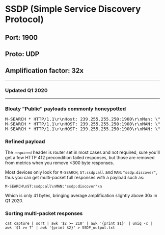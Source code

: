# SSDP (Simple Service Discovery Protocol)

## Port: 1900

## Proto: UDP

## Amplification factor: 32x

---

### Updated Q1 2020

---

### Bloaty "Public" payloads commonly honeypotted

<pre>
M-SEARCH * HTTP/1.1\r\nHost: 239.255.255.250:1900\r\nMan: \"ssdp:discover\"\r\nMX: 3\r\nST: upnp:all\r\n\r\n
M-SEARCH * HTTP/1.1\r\nHOST: 239.255.255.250:1900\r\nMAN: \"ssdp:discover\"\r\nMX: 2\r\nST: ssdp:all\r\n\r\n
M-SEARCH * HTTP/1.1\r\nHOST: 239.255.255.250:1900\r\nMAN: \"ssdp:discover\"\r\nMX: 2\r\nST: upnp:discover\r\n\r\n
</pre>

### Refined payload

The `required` header is router set in most cases and not required, sure you'll get a few HTTP 412 precondition failed responses, but those are removed from metrics when you remove <300 byte responses.

Most devices only look for `M-SEARCH`, `ST:ssdp:all` and `MAN:"ssdp:discover"`, thus you can get multi-packet full responses with a payload such as:

```
M-SEARCH\nST:ssdp:all\nMAN:"ssdp:discover"\n
```

Which is only 41 bytes, bringing average amplification slightly above 30x in Q1 2020.

### Sorting multi-packet responses

```
cat capture | sort | awk '$2 >= 210' | awk '{print $1}' | uniq -c | awk '$1 >= 7' | awk '{print $2}' > SSDP_output.txt
```
